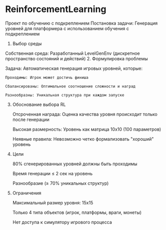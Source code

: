 # ReinforcementLearning
Проект по обучению с подкреплением
Постановка задачи: Генерация уровней для платформера с использованием обучения с подкреплением
1. Выбор среды
   
  Собственная среда: Разработанный LevelGenEnv (дискретное пространство состояний и действий)
2. Формулировка проблемы

  Задача: Автоматическая генерация игровых уровней, которые:
    
    Проходимы: Игрок может достичь финиша
    
    Сбалансированы: Оптимальное соотношение сложности и наград
    
    Разнообразны: Уникальная структура при каждом запуске
    
3. Обоснование выбора RL
   
   Отсроченная награда: Оценка качества уровня происходит только после генерации
   
   Высокая размерность: Уровень как матрица 10x10 (100 параметров)
   
   Неявные правила: Невозможно четко формализовать "хороший" уровень
   
4. Цели
   
   80% сгенерированных уровней должны быть проходимы
   
   Время генерации ≤ 2 сек на уровень
   
   Разнообразие (≥ 70% уникальных структур)
   
5. Ограничения
   
   Максимальный размер уровня: 15x15
   
   Только 4 типа объектов (игрок, платформы, враги, монеты)
   
   Нет доступа к симулятору игрового процесса
   
